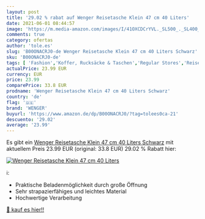 ```yaml
---
layout: post
title: '29.02 % rabat auf Wenger Reisetasche Klein 47 cm 40 Liters'
date: 2021-06-01 08:44:57
image: 'https://m.media-amazon.com/images/I/41OXCDCrYVL._SL500_._SL400_.jpg'
comments: true
category: ofertas
author: 'tole.es'
slug: 'B00ONACRJ0-de Wenger Reisetasche Klein 47 cm 40 Liters Schwarz'
sku: 'B00ONACRJ0-de'
tags: [ 'Fashion','Koffer, Rucksäcke & Taschen','Regular Stores','Reisegepäck','Reisetaschen','Specialty Stores','wenger', ]
actualPrice: 23.99 EUR
currency: EUR
price: 23.99
comparePrice: 33.8 EUR
prodname: 'Wenger Reisetasche Klein 47 cm 40 Liters Schwarz'
country: 'de'
flag: '🇩🇪'
brand: 'WENGER'
buyurl: 'https://www.amazon.de/dp/B00ONACRJ0/?tag=tolees0ca-21'
descuento: '29.02'
average: '23.99'
---
```


Es gibt ein [Wenger Reisetasche Klein 47 cm 40 Liters Schwarz](https://www.amazon.de/dp/B00ONACRJ0/?tag=tolees0ca-21) mit aktuellem Preis 23.99 EUR (original: 33.8 EUR) 29.02 % Rabatt hier:

[![Wenger Reisetasche Klein 47 cm 40 Liters](https://m.media-amazon.com/images/I/41OXCDCrYVL._SL500_._SL400_.jpg)](https://www.amazon.de/dp/B00ONACRJ0/?tag=tolees0ca-21)

ℹ️:

- Praktische Beladenmöglichkeit durch große Öffnung
- Sehr strapazierfähiges und leichtes Material
- Hochwertige Verarbeitung

[🛒 kauf es hier!!](https://www.amazon.de/dp/B00ONACRJ0/?tag=tolees0ca-21)
